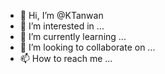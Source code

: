 - 👋 Hi, I’m @KTanwan
- 👀 I’m interested in ...
- 🌱 I’m currently learning ...
- 💞️ I’m looking to collaborate on ...
- 📫 How to reach me ...

<!---
KTanwan/KTanwan is a ✨ special ✨ repository because its `README.md` (this file) appears on your GitHub profile.
You can click the Preview link to take a look at your changes.
--->
